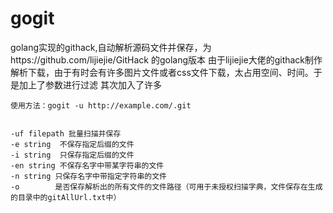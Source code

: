 # gogit
golang实现的githack,自动解析源码文件并保存，为https://github.com/lijiejie/GitHack 的golang版本
由于lijiejie大佬的githack制作解析下载，由于有时会有许多图片文件或者css文件下载，太占用空间、时间。于是加上了参数进行过滤
其次加入了许多

~~~
使用方法：gogit -u http://example.com/.git


-uf filepath 批量扫描并保存
-e string  不保存指定后缀的文件
-i string  只保存指定后缀的文件
-en string 不保存名字中带某字符串的文件
-n string 只保存名字中带指定字符串的文件
-o        是否保存解析出的所有文件的文件路径（可用于未授权扫描字典，文件保存在生成的目录中的gitAllUrl.txt中）

~~~
